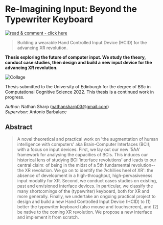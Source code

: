 <!-- TODOs
- [ ] add some emojis!
- [ ]
-->

# Re-Imagining Input: Beyond the Typewriter Keyboard

[![read & comment - click here](https://img.shields.io/badge/read_%26_comment-click_here-?style=for-the-badge&logo=Adobe+Acrobat+Reader&logoColor=white#EC1C24)](https://acrobat.adobe.com/link/review?uri=urn:aaid:scds:US:35a33218-982e-4083-be8c-a14ed8bcfbc0 "Read")

> Building a wearable Hand Controlled Input Device (HCID) for the advancing XR revolution.

**Thesis exploring the future of computer input. We study the theory, conduct case studies, then design and build a new input device for the advancing XR revolution.**

![Collage](images/project_collage1.png?raw=true "Title")

Thesis submitted to the University of Edinburgh for the degree of BSc in Computational Cognitive Science 2022.
This thesis is a continued work in progress. 
 
<!-- - Read and comment on the latest version: [here](https://acrobat.adobe.com/link/review?uri=urn:aaid:scds:US:35a33218-982e-4083-be8c-a14ed8bcfbc0) -->
<!-- - Find the source file at the top level [~thesis_reimagining-computer-input_vX-X.pdf](thesis_reimagining-computer-input_v1-0.pdf)  -->
<!-- - For a history of older versions see `old_versions/`. -->

_Author_: Nathan Sharp (nathansharp03@gmail.com)  
_Supervisor_: Antonio Barbalace

<!--
## Contributing | Giving Feedback
If you would like to give me some feedback (please do!), please either _markup with hypothesis?_ or _use this link for adobe acrobat (online)_
- how to pull request to update tex file?
-->

## Abstract
<!-- push abstract changes to thesis --> 
> A novel theoretical and practical work on 'the augmentation of human intelligence with computers' aka Brain-Computer Interfaces (BCI); with a focus on input devices.
> First, we lay out our new ’5AA’ framework for analysing the capacities of BCIs.
> This induces our historical lens of studying BCI ’interface revolutions’ and leads to our central claim: of being in the midst of a 5th fundamental revolution-- the XR revolution.
> We go on to identify the ’Achillies heel of XR': the absence of development in a high-throughput, high-pervasiveness input modality for XR.
> Second, we conduct cases studies on existing, past and envisioned interface devices.
> In particular, we classify the many shortcomings of the (typewriter) keyboard, both for XR and more generally.
> Finally, we undertake an ongoing practical project to design and build a new Hand Controlled Input Device (HCID) to (1) better the typewriter keyboard (also mouse and touchscreen), and (2) be native to the coming XR revolution.
> We propose a new interface and implement it from scratch. 


<!-- ## Giving feedback -->
<!-- If you would to read and leave a comment, please do so via the: [adobe acrobat (online)](https://acrobat.adobe.com/link/review?uri=urn:aaid:scds:US:35a33218-982e-4083-be8c-a14ed8bcfbc0) -->

<!-- ## Compiling the pdf and reproducibility  -->


<!-- ## Introduction  -->
<!-- selection of topics from intro?  -->

<!-- ### Motivation  -->

<!-- ### What Problem does it solve -->

<!-- ## Next Steps
- look for funding
- come start a company with me
-->

<!-- please cite using.. --> 


<!-- comment  --> 
